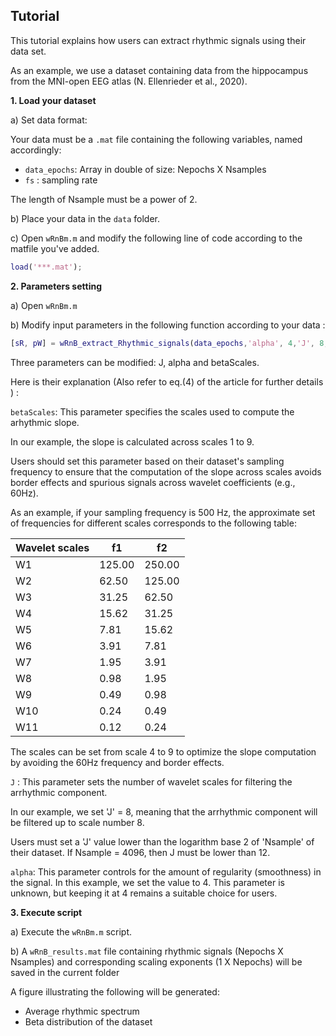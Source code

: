## Tutorial

This tutorial explains how users can extract rhythmic signals using their data set. 

As an example, we use a dataset containing data from the hippocampus from the MNI-open EEG atlas (N. Ellenrieder et al., 2020).

**1. Load your dataset**

a) Set data format:

  Your data must be a `.mat` file containing the following variables, named accordingly:
  - `data_epochs`: Array in double of size: Nepochs X Nsamples
  - `fs` : sampling rate 

   The length of Nsample must be a power of 2.
   
b) Place your data in the `data` folder.

c) Open `wRnBm.m` and modify the following line of code according to the matfile you've added.

```matlab
load('***.mat');
```

**2. Parameters setting**

a) Open `wRnBm.m`

b) Modify input parameters  in the following function according to your data :

```matlab
[sR, pW] = wRnB_extract_Rhythmic_signals(data_epochs,'alpha', 4,'J', 8, 'betaScales', [1,9]);
```
Three parameters can be modified: J, alpha and betaScales.

Here is their explanation (Also refer to eq.(4) of the article for further details ) : 

`betaScales`: This parameter specifies the scales used to compute the arhythmic slope.

In our example, the slope is calculated across scales 1 to 9.

Users should set this parameter based on their dataset's sampling frequency to ensure that the computation of the slope across scales avoids border effects and spurious signals across wavelet coefficients (e.g., 60Hz).

As an example, if your sampling frequency is 500 Hz, the approximate set of frequencies for different scales corresponds to the following table:

| Wavelet scales |    f1   |    f2   |
|----------------|---------|---------|
|       W1       |  125.00 |  250.00 |
|       W2       |   62.50 |  125.00 |
|       W3       |   31.25 |   62.50 |
|       W4       |   15.62 |   31.25 |
|       W5       |    7.81 |   15.62 |
|       W6       |    3.91 |    7.81 |
|       W7       |    1.95 |    3.91 |
|       W8       |    0.98 |    1.95 |
|       W9       |    0.49 |    0.98 |
|      W10       |    0.24 |    0.49 |
|      W11       |    0.12 |    0.24 |

The scales can be set from scale 4 to 9 to optimize the slope computation by avoiding the 60Hz frequency and border effects.

`J` :  This parameter sets the number of wavelet scales for filtering the arrhythmic component.

In our example, we set 'J' = 8, meaning that the arrhythmic component will be filtered up to scale number 8. 

Users must set a 'J' value  lower than the logarithm base 2 of 'Nsample' of their dataset. If Nsample = 4096, then J must be lower than 12. 

`alpha`: This parameter controls for the amount of regularity (smoothness) in the signal. In this example, we set the value to 4. This parameter is unknown, but keeping it at 4 remains a suitable choice for users.

**3. Execute script**

a) Execute the `wRnBm.m` script.

b) A `wRnB_results.mat` file containing rhythmic signals (Nepochs X Nsamples) and corresponding scaling exponents (1 X Nepochs) will be saved in the current folder
  
  A figure illustrating the following will be generated:
  - Average rhythmic spectrum
  - Beta distribution of the dataset
